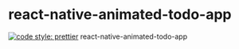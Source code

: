 # react-native-animated-todo-app
[![code style: prettier](https://img.shields.io/badge/code_style-prettier-ff69b4.svg?style=flat-square)](https://github.com/prettier/prettier)
react-native-animated-todo-app

